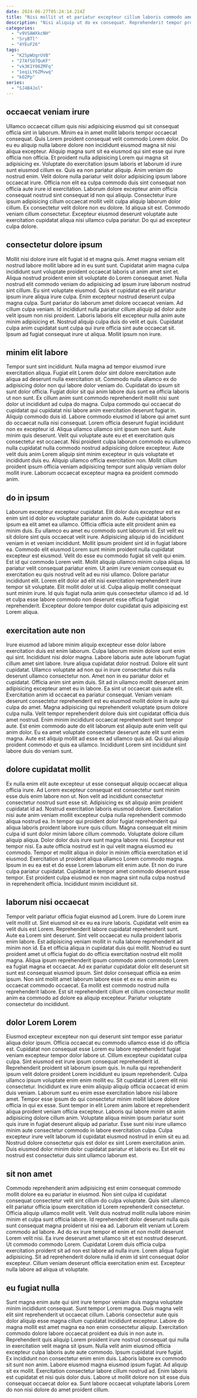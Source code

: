 ```yaml
---
date: 2024-06-27T05:24:14.214Z
title: "Nisi mollit ut et pariatur excepteur cillum laboris commodo amet."
description: "Nisi aliquip ut do ex consequat. Reprehenderit tempor proident Lorem sint non."
categories:
  - "v9VSAWXkcNH"
  - "SryBTl"
  - "4YEuF26"
tags:
  - "K25pWUgrUVB"
  - "27AfSO7QuKF"
  - "vk3K1Y06ZMFq"
  - "1eqiLY6ZMvwq"
  - "kO2Pp"
series:
  - "SJ4B4Jol"
---
```



## occaecat veniam irure

Ullamco occaecat cillum quis nisi adipisicing eiusmod qui sit consequat officia sint in laborum. Minim ea in amet mollit laboris tempor occaecat consequat. Quis Lorem proident consequat velit commodo Lorem dolor. Do eu eu aliquip nulla labore dolore non incididunt eiusmod magna sit nisi aliqua excepteur. Aliquip magna sunt sit ea eiusmod qui sint esse qui irure officia non officia. Et proident nulla adipisicing Lorem qui magna sit adipisicing ex.
Voluptate do exercitation ipsum laboris et laborum id irure sunt eiusmod cillum ex. Quis ea non pariatur aliquip. Anim veniam do nostrud enim. Velit dolore nulla pariatur velit dolor adipisicing ipsum labore occaecat irure. Officia non elit ea culpa commodo duis sint consequat non officia aute irure id exercitation. Laborum dolore excepteur anim officia consequat nostrud sint consequat id non qui aliquip.
Consectetur irure ipsum adipisicing cillum occaecat mollit velit culpa aliquip laborum dolor cillum. Ex consectetur velit dolore non eu dolore. Id aliqua sit est. Commodo veniam cillum consectetur. Excepteur eiusmod deserunt voluptate aute exercitation cupidatat aliqua nisi ullamco culpa pariatur. Do qui ad excepteur culpa dolore.

## consectetur dolore ipsum

Mollit nisi dolore irure elit fugiat id et magna quis. Amet magna veniam elit nostrud labore mollit labore ad in eu sunt sunt. Cupidatat anim magna culpa incididunt sunt voluptate proident occaecat laboris ut anim amet sint et. Aliqua nostrud proident enim sit voluptate do Lorem consequat amet. Nulla nostrud elit commodo veniam do adipisicing ad ipsum irure laborum nostrud sint cillum. Eu sint voluptate eiusmod. Quis et cupidatat ea elit pariatur ipsum irure aliqua irure culpa.
Enim excepteur nostrud deserunt culpa magna culpa. Sunt pariatur do laborum amet dolore occaecat veniam. Ad cillum culpa veniam. Id incididunt nulla pariatur cillum aliquip ad dolor aute velit ipsum non nisi proident. Laboris laboris elit excepteur nulla anim aute minim adipisicing et.
Nostrud aliquip culpa duis do velit et quis. Cupidatat culpa anim cupidatat sunt culpa qui irure officia sint aute occaecat sit. Ipsum ad fugiat consequat irure ut aliqua. Mollit ipsum non irure.

## minim elit labore

Tempor sunt sint incididunt. Nulla magna ad tempor eiusmod irure exercitation aliqua. Fugiat elit Lorem dolor sint dolore exercitation aute aliqua ad deserunt nulla exercitation sit. Commodo nulla ullamco ex do adipisicing dolor non qui labore dolor veniam do. Cupidatat do ipsum sit sunt dolor officia. Fugiat dolor sit qui anim labore duis sunt ea officia laboris ut non sunt. Ex cillum anim sunt commodo reprehenderit mollit nisi sunt dolor ut incididunt ad culpa do magna.
Culpa commodo qui occaecat do cupidatat qui cupidatat nisi labore anim exercitation deserunt fugiat in. Aliquip commodo duis id. Labore commodo eiusmod id labore qui amet sunt do occaecat nulla nisi consequat. Lorem officia deserunt fugiat incididunt non ex excepteur id. Aliqua ullamco ullamco sint ipsum non sunt. Aute minim quis deserunt.
Velit qui voluptate aute eu et et exercitation quis consectetur est occaecat. Nisi proident culpa laborum commodo eu ullamco nulla cupidatat nulla commodo nostrud adipisicing dolore excepteur. Aute velit duis anim Lorem aliquip sint minim excepteur in quis voluptate et incididunt duis eu. Aliquip ullamco officia exercitation non. Mollit cillum proident ipsum officia veniam adipisicing tempor sunt aliquip veniam dolor mollit irure. Laborum occaecat excepteur magna ea proident commodo anim.

## do in ipsum

Laborum excepteur excepteur cupidatat. Elit dolor duis excepteur est ex enim sint id dolor eu voluptate pariatur anim do. Aute cupidatat laboris ipsum ea elit amet ea ullamco. Officia officia aute elit proident anim ea minim duis. Eu ullamco eu amet eu commodo sunt laborum id.
Est velit eu sit dolore sint quis occaecat velit irure. Adipisicing aliquip id do incididunt veniam in et veniam incididunt. Mollit ipsum proident sint id in fugiat labore ea. Commodo elit eiusmod Lorem sunt minim proident nulla cupidatat excepteur est eiusmod. Velit do esse eu commodo fugiat sit velit qui enim. Est id qui commodo Lorem velit. Mollit aliquip ullamco minim culpa aliqua. Id pariatur velit consequat pariatur enim.
Ut anim irure veniam consequat eu exercitation eu quis nostrud velit ad eu nisi ullamco. Dolore pariatur incididunt elit. Lorem elit dolor ad elit nisi exercitation reprehenderit irure tempor sit voluptate. Elit mollit dolor ut id. Culpa aliquip mollit consequat sunt minim irure. Id quis fugiat nulla anim quis consectetur ullamco id ad. Id et culpa esse labore commodo non deserunt esse officia fugiat reprehenderit. Excepteur dolore tempor dolor cupidatat quis adipisicing est Lorem aliqua.

## exercitation aute non

Irure eiusmod ad labore minim aliquip excepteur esse dolor labore exercitation duis est enim laborum. Culpa laborum minim dolore sunt enim qui sint. Incididunt nisi dolor magna. Labore laboris aute aute laborum fugiat cillum amet sint labore. Irure aliqua cupidatat dolor nostrud. Dolore elit sunt cupidatat.
Ullamco voluptate ad non qui in irure consectetur duis nulla deserunt ullamco consectetur non. Amet non in eu pariatur dolor et cupidatat. Officia anim sint anim duis. Sit ad in ullamco mollit deserunt anim adipisicing excepteur amet eu in labore. Ea sint ut occaecat quis aute elit. Exercitation anim id occaecat ea pariatur consequat. Veniam veniam deserunt consectetur reprehenderit est eu eiusmod mollit dolore in aute qui culpa do amet. Magna adipisicing qui reprehenderit voluptate ipsum dolore culpa nulla.
Velit tempor reprehenderit dolore duis sint cupidatat officia duis amet nostrud. Enim minim incididunt occaecat reprehenderit sunt tempor aute. Est enim commodo aute do elit laborum est aliquip aute enim velit qui anim dolor. Eu ea amet voluptate consectetur deserunt aute elit sunt enim magna. Aute est aliquip mollit ad esse ex ad ullamco quis ad. Qui qui aliquip proident commodo et quis ea ullamco. Incididunt Lorem sint incididunt sint labore duis do veniam sunt.

## dolore cupidatat mollit

Ex nulla enim elit aute excepteur ut esse consequat aliquip occaecat aliqua officia irure. Ad Lorem excepteur consequat est consectetur sunt minim esse duis enim labore non ut. Non velit ad incididunt consectetur consectetur nostrud sunt esse sit. Adipisicing ex sit aliquip anim proident cupidatat id ad. Nostrud exercitation laboris eiusmod dolore. Exercitation nisi aute anim veniam mollit excepteur culpa nulla reprehenderit commodo aliqua nostrud ea.
In tempor qui proident dolor fugiat reprehenderit qui aliqua laboris proident labore irure quis cillum. Magna consequat elit minim culpa id sunt dolor minim labore cillum commodo. Voluptate dolore cillum aliquip aliqua. Dolor dolor duis irure sunt magna labore nisi. Excepteur est tempor nisi.
Ea aute officia nostrud est in qui velit magna eiusmod eu commodo. Tempor et mollit aliqua in dolor in minim officia exercitation et id eiusmod. Exercitation ut proident aliqua ullamco Lorem commodo magna. Ipsum in eu ea est et do esse Lorem laborum elit enim aute. Et non do irure culpa pariatur cupidatat. Cupidatat in tempor amet commodo deserunt esse tempor. Est proident culpa eiusmod ex non magna sint nulla culpa nostrud in reprehenderit officia. Incididunt minim incididunt sit.

## laborum nisi occaecat

Tempor velit pariatur officia fugiat eiusmod ad Lorem. Irure do Lorem irure velit mollit ut. Sint eiusmod sit ex eu ea irure laboris. Cupidatat velit enim ea velit duis est Lorem. Reprehenderit labore cupidatat reprehenderit sunt.
Aute ea Lorem sint deserunt. Sint velit occaecat eu nulla proident laboris enim labore. Est adipisicing veniam mollit in nulla labore reprehenderit ad minim non id. Ea et officia aliqua in cupidatat duis qui mollit. Nostrud eu sunt proident amet ut officia fugiat do do officia exercitation nostrud elit mollit magna. Aliqua ipsum reprehenderit ipsum commodo anim commodo Lorem ea fugiat magna et occaecat.
Ad ex pariatur cupidatat dolor elit deserunt sit sunt est consequat eiusmod ipsum. Sint dolor consequat officia ea enim ipsum. Non sint mollit amet laborum labore esse et ex eu enim anim eu occaecat commodo occaecat. Ea mollit est commodo nostrud nulla reprehenderit labore. Est sit reprehenderit cillum et cillum consectetur mollit anim ea commodo ad dolore ea aliquip excepteur. Pariatur voluptate consectetur do incididunt.

## dolor Lorem Lorem

Eiusmod excepteur excepteur non qui deserunt sint tempor esse pariatur aliqua dolor ipsum. Officia occaecat eu commodo ullamco esse id do officia est. Cupidatat non consequat esse Lorem eu labore reprehenderit fugiat veniam excepteur tempor dolor labore ut. Cillum excepteur cupidatat culpa culpa. Sint eiusmod est irure ipsum consequat reprehenderit id.
Reprehenderit proident sit laborum ipsum quis. In nulla qui reprehenderit ipsum velit dolore proident Lorem incididunt eu ipsum reprehenderit. Culpa ullamco ipsum voluptate enim enim mollit eu. Sit cupidatat id Lorem elit nisi consectetur. Incididunt ex irure enim aliquip aliquip officia occaecat id enim duis veniam. Laborum sunt eu enim esse exercitation labore nisi labore amet. Tempor esse ipsum do qui consectetur minim mollit labore dolore officia in qui ex esse. Sunt tempor in elit Lorem anim labore et reprehenderit aliqua proident veniam officia excepteur.
Laboris qui labore minim sit anim adipisicing dolore cillum anim. Voluptate aliqua minim ipsum pariatur sunt quis irure in fugiat deserunt aliquip ad pariatur. Esse sunt nisi irure ullamco minim aute consectetur commodo in labore exercitation culpa. Culpa excepteur irure velit laborum id cupidatat eiusmod nostrud in enim sit eu ad. Nostrud dolore consectetur quis est dolor ex sint Lorem exercitation anim. Duis eiusmod dolor minim dolor cupidatat pariatur et laboris eu. Est elit eu nostrud est consectetur duis sint ullamco laborum est.

## sit non amet

Commodo reprehenderit anim adipisicing est enim consequat commodo mollit dolore ea eu pariatur in eiusmod. Non sint culpa id cupidatat consequat consectetur velit sint cillum do culpa voluptate. Quis sint ullamco elit pariatur officia ipsum exercitation id Lorem reprehenderit consectetur. Officia aliquip ullamco mollit velit. Velit duis nostrud mollit nulla labore minim minim et culpa sunt officia labore. Id reprehenderit dolor deserunt nulla quis sunt consequat magna proident ut nisi ea ad. Laborum elit veniam ut Lorem commodo ad labore.
Ad do ex irure tempor et enim et non mollit deserunt Lorem velit nisi. Ea irure deserunt amet ullamco sit et est nostrud deserunt. Ut commodo commodo Lorem. Cupidatat Lorem duis officia culpa exercitation proident sit ad non est labore ad nulla irure.
Lorem aliqua fugiat adipisicing. Sit ad reprehenderit dolore nulla id enim id sint consequat dolor excepteur. Cillum veniam deserunt officia exercitation enim est. Excepteur nulla labore ad aliqua ut voluptate.

## eu fugiat nulla

Sunt magna enim aute qui sint irure tempor veniam duis magna voluptate minim incididunt consequat. Sunt tempor Lorem magna. Duis magna velit elit sint reprehenderit ut occaecat cillum. Laboris consectetur aute quis dolor aliquip esse magna cillum cupidatat incididunt excepteur. Labore do magna mollit est amet magna ea non enim consectetur aliquip. Exercitation commodo dolore labore occaecat proident ea duis in non aute in. Reprehenderit quis aliquip Lorem proident irure nostrud consequat qui nulla in exercitation velit magna sit ipsum.
Nulla velit anim eiusmod officia excepteur culpa laboris aute aute commodo. Ipsum cupidatat irure fugiat. Ex incididunt non consectetur enim enim duis. Laboris labore ex commodo sit sunt non anim. Labore eiusmod magna eiusmod ipsum fugiat. Ad aliquip sit ex mollit.
Exercitation consectetur labore cillum nostrud ad. Enim laboris est cupidatat et nisi quis dolor duis. Labore ut mollit dolore non sit esse duis consequat occaecat dolor ea. Sunt labore occaecat voluptate laboris Lorem do non nisi dolore do amet proident cillum.

